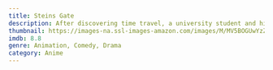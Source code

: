 ```yaml
---
title: Steins Gate
description: After discovering time travel, a university student and his colleagues must use their knowledge of it to stop an evil organization and their diabolical plans.
thumbnail: https://images-na.ssl-images-amazon.com/images/M/MV5BOGUwYzZjY2EtNzMwZS00NGM0LWE4Y2QtNGIwNTMzNzYxNzVhL2ltYWdlL2ltYWdlXkEyXkFqcGdeQXVyNjk5NDI1MjY@._V1_QL50_.jpg
imdb: 8.8
genre: Animation, Comedy, Drama
category: Anime
---
```

